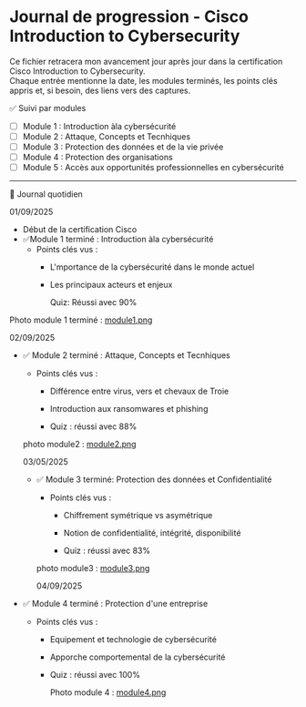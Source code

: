 # Journal de progression - Cisco Introduction to Cybersecurity

Ce fichier retracera mon avancement jour après jour dans la certification Cisco Introduction to Cybersecurity.  
Chaque entrée mentionne la date, les modules terminés, les points clés appris et, si besoin, des liens vers des captures.



✅ Suivi par modules

- [ ] Module 1 : Introduction àla cybersécurité
- [ ] Module 2 : Attaque, Concepts et Tecnhiques
- [ ] Module 3 : Protection des données et de la vie privée
- [ ] Module 4 : Protection des organisations
- [ ] Module 5 : Accès aux opportunités professionnelles en cybersécurité

---

📅 Journal quotidien

01/09/2025
- Début de la certification Cisco
- ✅Module 1 terminé : Introduction àla cybersécurité
  - Points clés vus :
    - L'mportance de la cybersécurité dans le monde actuel
    - Les principaux acteurs et enjeux
   
      Quiz: Réussi avec 90%

Photo module 1 terminé : [module1.png](https://github.com/Dureltanga/cisco-cybersecurity-intro/commit/ff5fee20ef36da69c9cba96396275546552d8038)

  02/09/2025
- ✅ Module 2 terminé : Attaque, Concepts et Tecnhiques
  - Points clés vus :
      - Différence entre virus, vers et chevaux de Troie
      - Introduction aux ransomwares et phishing
        
      - Quiz : réussi avec 88%

   photo module2 : [module2.png](https://github.com/Dureltanga/cisco-cybersecurity-intro/commit/dc90df4d419e1d1ec830f1c32b14b6f40b9b73a1)

  03/05/2025
  - ✅ Module 3 terminé: Protection des données et Confidentialité
    - Points clés vus :
      - Chiffrement symétrique vs asymétrique
      - Notion de confidentialité, intégrité, disponibilité
        
      - Quiz : réussi avec 83%
   
     photo module3 : [module3.png](https://github.com/Dureltanga/cisco-cybersecurity-intro/commit/417a9ee5335ef2f8f01f44423694474cedd1d6e2)

    04/09/2025
- ✅ Module 4 terminé : Protection d'une entreprise
  - Points clés vus :
      - Equipement et technologie de cybersécurité
      - Apporche comportemental de la cybersécurité
         
      - Quiz : réussi avec 100%
   
        Photo module 4 : [module4.png](https://github.com/Dureltanga/cisco-cybersecurity-intro/commit/0e6df2eb54dd1ed6ebd68c4aad37a824a0ed9d3f#diff-8318b2bda3a7257cb9265f87d297c35c86d7618244d7f391e9acd7cf7b84601d)
